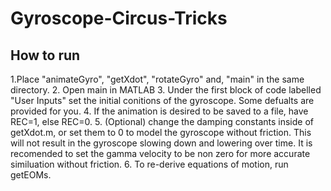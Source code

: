 # Gyroscope-Circus-Tricks

## How to run

1.Place "animateGyro", "getXdot", "rotateGyro" and, "main" in the same directory.
2. Open main in MATLAB
3. Under the first block of code labelled "User Inputs" set the initial conitions of the gyroscope. Some defualts are provided for you.
4. If the animation is desired to be saved to a file, have REC=1, else REC=0.
5. (Optional) change the damping constants inside of getXdot.m, or set them to 0 to model the gyroscope without friction. This will not result in the gyroscope slowing down and lowering over time. It is recomended to set the gamma velocity to be non zero for more accurate similuation without friction.
6. To re-derive equations of motion, run getEOMs.

